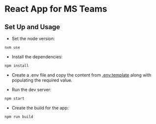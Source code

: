 # React App for MS Teams

## Set Up and Usage

- Set the node version:

```bash
nvm use
```

- Install the dependencies:

```bash
npm install
```

- Create a .env file and copy the content from [.env.template](.env.template) along with populating the required value.

- Run the dev server:

```bash
npm start
```

- Create the build for the app:

```bash
npm run build
```
